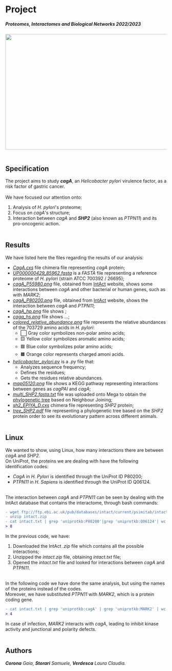 # Project
##### Proteomes, Interactomes and Biological Networks 2022/2023
<img width="1014" height="360" src="https://user-images.githubusercontent.com/106587485/209847519-83c43328-4d87-426f-8e9f-1c7d46d1e4d1.jpg"> <br></br>

## Specification
The project aims to study ***cagA***, an _Helicobacter pylori_ virulence factor, as a risk factor of gastric cancer. <br></br>
We have focused our attention onto:
1. Analysis of _H. pylori_'s proteome;
2. Focus on _cagA_'s structure;
3. Interaction between _cagA_ and ***SHP2*** (also known as _PTPN11_) and its pro-oncogenic action. <br></br>

## Results
We have listed here the files regarding the results of our analysis:
* _[CagA.cxs](https://github.com/samustora/PIBN/blob/main/CagA.cxs)_ file chimera file representing _cagA_ protein;
* _[UP000000429_85962.fasta](https://github.com/samustora/PIBN/blob/main/UP000000429_85962.fasta)_ is a _FASTA_ file representing a reference proteome of _H. pylori_ (strain ATCC 700392 / 26695);
* _[cagA_P55980.png](https://github.com/samustora/PIBN/blob/main/cagA_P55980.png)_ file, obtained from [IntAct](https://www.ebi.ac.uk/intact/search?query=cagA) website, shows some interactions between _cagA_ and other bacterial or human genes, such as with _MARK2_;
* _[cagA_P80200.png](https://github.com/samustora/PIBN/blob/main/cagA_P80200.png)_ file, obtained from [IntAct](https://www.ebi.ac.uk/intact/search?query=cagA) website, shows the interaction between _cagA_ and _PTPN11_;
* _[cagA_hp.png](https://github.com/samustora/PIBN/blob/main/cagA_hp.png)_ file shows ;
* _[caga_hs.png](https://github.com/samustora/PIBN/blob/main/caga_hs.png)_ file shows ...;
* _[colored_relative_abundance.png](https://github.com/samustora/PIBN/blob/main/colored_relative_abundance.png)_ file represents the relative abundances of the 703729 amino acids in _H. pylori_:
  * ⬜️ Gray color symbolizes non-polar amino acids;
  * 🟨 Yellow color symbolizes aromatic amino acids;
  * 🟦 Blue color symbolizes polar amino acids;
  * 🟧 Orange color represents charged amoni acids.
* _[helicobacter_pylori.py](https://github.com/samustora/PIBN/blob/main/helicobacter_pylori.py)_ is a _.py_ file that:
  * Analyzes sequence frequency;
  * Defines the residues;
  * Gets the residues relative abundances.
* _[map05120.png](https://github.com/samustora/PIBN/blob/main/map05120.png)_ file shows a KEGG pathway representing interactions between genes as _cagPAI_ and _cagA_;
* _[multi_SHP2.fasta.txt](https://github.com/samustora/PIBN/blob/main/multi_SHP2.fasta.txt)_ file was uploaded onto Mega to obtain the [phylogenetic tree](https://github.com/samustora/PIBN/blob/main/tree_SHP2.pdf) based on Neighbour Joining;
* _[sh2_EPIYA_D.cxs](https://github.com/samustora/PIBN/blob/main/sh2_EPIYA_D.cxs)_ chimera file representing _SHP2_ protein;
* _[tree_SHP2.pdf](https://github.com/samustora/PIBN/blob/main/tree_SHP2.pdf)_ file representing a phylogenetic tree based on the _SHP2_ protein order to see its evolutionary pattern across different animals. <br></br>

## Linux
We wanted to show, using Linux, how many interactions there are between _cagA_ and _SHP2_. </br>
On UniProt, the proteins we are dealing with have the following identification codes:
* _CagA_ in _H. Pylori_ is identified through the UniProt ID P80200;
* _PTPN11_ in _H. Sapiens_ is identified through the UniProt ID Q06124. <br></br>

The interaction between _cagA_ and _PTPN11_ can be seen by dealing with the IntAct database that contains the interactome, through bash commands:
```diff
- wget ftp://ftp.ebi.ac.uk/pub/databases/intact/current/psimitab/intact.zip 
- unzip intact.zip
- cat intact.txt | grep 'uniprotkb:P80200'|grep 'uniprotkb:Q06124'| wc -l
> 8
```
In the previous code, we have:
1. Downloaded the IntAct _.zip_ file which contains all the possible interactions;
2. Unzipped the _intact.zip_ file, obtaining _intact.txt_ file;
3. Opened the _intact.txt_ file and looked for interactions between _cagA_ and _PTPN11_. <br></br>

In the following code we have done the same analysis, but using the names of the proteins instead of the codes. </br>
Moreover, we have substituted _PTPN11_ with _MARK2_, which is a protein coding gene.
```diff
- cat intact.txt | grep 'uniprotkb:cagA' | grep 'uniprotkb:MARK2' | wc -l
> 4
``` 
In case of infection, _MARK2_ interacts with _cagA_, leading to inhibit kinase activity and junctional and polarity defects. <br></br>

## Authors
***Corona** Gaia, **Storari** Samuele, **Verdesca** Laura Claudia.*
